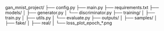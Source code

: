 gan_mnist_project/
├── config.py
├── main.py
├── requirements.txt
├── models/
│   ├── generator.py
│   └── discriminator.py
├── training/
│   ├── train.py
│   ├── utils.py
│   └── evaluate.py
├── outputs/
│   ├── samples/
│   ├── fake/
│   ├── real/
│   └── loss_plot_epoch_*.png
